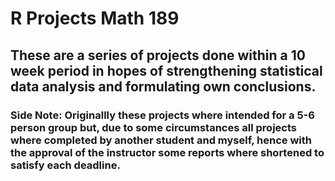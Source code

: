 # R Projects Math 189

## These are a series of projects done within a 10 week period in hopes of strengthening statistical data analysis and formulating own conclusions. 

### Side Note: Originallly these projects where intended for a 5-6 person group but, due to some circumstances all projects where completed by another student and myself, hence with the approval of the instructor some reports where shortened to satisfy each deadline.  
